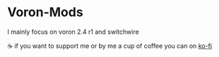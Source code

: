 # Voron-Mods

I mainly focus on voron 2.4 r1 and switchwire

☕ if you want to support me or by me a cup of coffee you can on [ko-fi](https://ko-fi.com/hiyoric3)